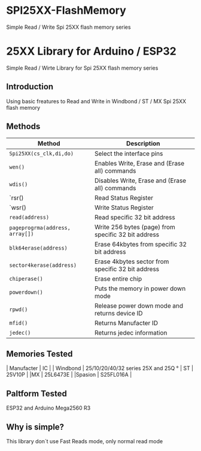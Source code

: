# SPI25XX-FlashMemory
Simple Read / Write Spi 25XX flash memory series

# 25XX Library for Arduino / ESP32

 Simple Read / Wirte Library for Spi 25XX flash memory series

## Introduction

Using basic freatures to Read and Write in Windbond / ST / MX Spi 25XX flash memory


## Methods

| Method |  Description |
| ------ | ------ |
| `Spi25XX(cs_clk,di,do)` |  Select the interface pins |
| `wen()` | Enables Write, Erase and (Erase all) commands|
| `wdis()`| Disables Write, Erase and (Erase all) commands  |
| `rsr()| Read Status Register |
| `wsr()| Write Status Register |
| `read(address)` | Read specific 32 bit address |
| `pageprogrma(address, array[])` | Write 256 bytes (page) from specific 32 bit address |
| `blk64erase(address)` | Erase 64kbytes from specific 32 bit address  |
| `sector4kerase(address)` | Erase 4kbytes sector from specific 32 bit address  |
| `chiperase()` | Erase entire chip  |
| `powerdown()` | Puts the memory in power down mode  |
| `rpwd()` | Release power down mode and returns device ID  |
| `mfid()` | Returns Manufacter ID  |
| `jedec()` | Returns jedec information |

## Memories Tested
| Manufacter | IC |
| Windbond | 25/10/20/40/32 series 25X and 25Q ° 
| ST | 25V10P |
|MX | 25L6473E |
|Spasion | S25FL016A |

## Paltform Tested
ESP32 and Arduino Mega2560 R3

## Why is simple?
This library don´t use Fast Reads mode, only normal read mode
